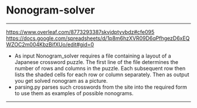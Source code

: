 # Nonogram-solver
***
https://www.overleaf.com/8773293387skvjdptyvbdz#cfe095
https://docs.google.com/spreadsheets/d/1p8m6hzXVR09D6qPfhgezD6xEQWZOC2m004KbzBifXUo/edit#gid=0
* As input Nonogram_solver requires a file containing a layout of a Japanese crossword puzzle. The first line of the file determines the number of rows and columns in the puzzle. Each subsequent row then lists the shaded cells for each row or column separately. Then as output you get solved nonogram as a picture.
* parsing.py parses such crosswords from the site into the required form to use them as examples of possible nonograms.
***
